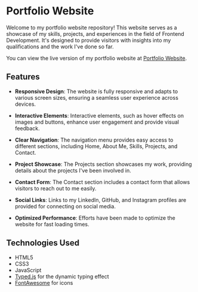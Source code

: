 # Portfolio Website

Welcome to my portfolio website repository! This website serves as a showcase of my skills, projects, and experiences in the field of Frontend Development.
It's designed to provide visitors with insights into my qualifications and the work I've done so far.

You can view the live version of my portfolio website at [Portfolio Website](https://vdhananjay26.github.io/My-Portfolio/).

## Features

- **Responsive Design**: The website is fully responsive and adapts to various screen sizes, ensuring a seamless user experience across devices.

- **Interactive Elements**: Interactive elements, such as hover effects on images and buttons, enhance user engagement and provide visual feedback.

- **Clear Navigation**: The navigation menu provides easy access to different sections, including Home, About Me, Skills, Projects, and Contact.

- **Project Showcase**: The Projects section showcases my work, providing details about the projects I've been involved in.

- **Contact Form**: The Contact section includes a contact form that allows visitors to reach out to me easily.

- **Social Links**: Links to my LinkedIn, GitHub, and Instagram profiles are provided for connecting on social media.

- **Optimized Performance**: Efforts have been made to optimize the website for fast loading times.

## Technologies Used

- HTML5
- CSS3
- JavaScript
- [Typed.js](https://github.com/mattboldt/typed.js) for the dynamic typing effect
- [FontAwesome](https://fontawesome.com/) for icons

